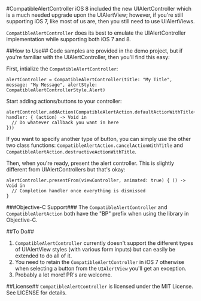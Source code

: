 #CompatibleAlertController
iOS 8 included the new UIAlertController which is a much needed upgrade upon the UIAlertView; however, if you're still supporting iOS 7, like most of us are, then you still need to use UIAlertViews.

`CompatibleAlertController` does its best to emulate the UIAlertController implementation while supporting both iOS 7 and 8.

##How to Use##
Code samples are provided in the demo project, but if you're familiar with the UIAlertController, then you'll find this easy:

First, intialize the `CompatibleAlertController`:
```
alertController = CompatibleAlertController(title: "My Title", message: "My Message", alertStyle: CompatibleAlertControllerStyle.Alert)
```

Start adding actions/buttons to your controller:
```
alertController.addAction(CompatibleAlertAction.defaultActionWithTitle("Default", handler: { (action) -> Void in
  // Do whatever callback you want in here
}))
```
If you want to specify another type of button, you can simply use the other two class functions: `CompatibleAlertAction.cancelActionWithTitle` and `CompatibleAlertAction.destructiveActionWithTitle`.

Then, when you're ready, present the alert controller. This is slightly different from UIAlertControllers but that's okay:
```
alertController.presentFrom(viewController, animated: true) { () -> Void in
  // Completion handler once everything is dismissed
}
```

###Objective-C Support###
The `CompatibleAlertController` and `CompatibleAlertAction` both have the "BP" prefix when using the library in Objective-C.

##To Do##
1. `CompatibleAlertController` currently doesn't support the different types of UIAlertView styles (with various form inputs) but can easily be extended to do all of it.
2. You need to retain the `CompatibleAlertController` in iOS 7 otherwise when selecting a button from the `UIAlertView` you'll get an exception.
3. Probably a lot more! PR's are welcome.

##License##
`CompatibleAlertController` is licensed under the MIT License. See LICENSE for details.